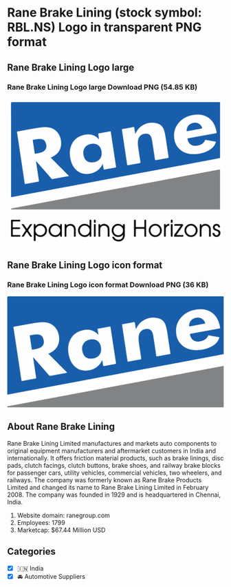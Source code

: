 # Rane Brake Lining (stock symbol: RBL.NS) Logo in transparent PNG format

## Rane Brake Lining Logo large

### Rane Brake Lining Logo large Download PNG (54.85 KB)

![Rane Brake Lining Logo large Download PNG (54.85 KB)](/img/orig/RBL.NS_BIG-01eee347.png)

## Rane Brake Lining Logo icon format

### Rane Brake Lining Logo icon format Download PNG (36 KB)

![Rane Brake Lining Logo icon format Download PNG (36 KB)](/img/orig/RBL.NS-5c0ffcf8.png)

## About Rane Brake Lining

Rane Brake Lining Limited manufactures and markets auto components to original equipment manufacturers and aftermarket customers in India and internationally. It offers friction material products, such as brake linings, disc pads, clutch facings, clutch buttons, brake shoes, and railway brake blocks for passenger cars, utility vehicles, commercial vehicles, two wheelers, and railways. The company was formerly known as Rane Brake Products Limited and changed its name to Rane Brake Lining Limited in February 2008. The company was founded in 1929 and is headquartered in Chennai, India.

1. Website domain: ranegroup.com
2. Employees: 1799
3. Marketcap: $67.44 Million USD


## Categories
- [x] 🇮🇳 India
- [x] 🚘 Automotive Suppliers

